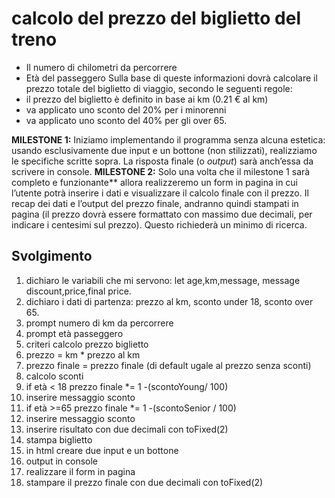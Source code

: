 calcolo del prezzo del biglietto del treno
===
- Il numero di chilometri da percorrere
- Età del passeggero
Sulla base di queste informazioni dovrà calcolare il prezzo totale del biglietto di viaggio, secondo le seguenti regole:
- il prezzo del biglietto è definito in base ai km (0.21 € al km)
- va applicato uno sconto del 20% per i minorenni
- va applicato uno sconto del 40% per gli over 65.

**MILESTONE 1:**
Iniziamo implementando il programma senza alcuna estetica: usando esclusivamente due input e un bottone (non stilizzati), realizziamo le specifiche scritte sopra. La risposta finale (o *output*) sarà anch’essa da scrivere in console.
**MILESTONE 2:**
Solo una volta che il milestone 1 sarà completo e funzionante** allora realizzeremo un form in pagina in cui l’utente potrà inserire i dati e visualizzare il calcolo finale con il prezzo.
Il recap dei dati e l’output del prezzo finale, andranno quindi stampati in pagina (il prezzo dovrà essere formattato con massimo due decimali, per indicare i centesimi sul prezzo). Questo richiederà un minimo di ricerca.

## Svolgimento
1. dichiaro le variabili che mi servono: let age,km,message, message discount,price,final price.
2. dichiaro i dati di partenza: prezzo al km, sconto under 18, sconto over 65.
3. prompt numero di km da percorrere
4. prompt età passeggero
5. criteri calcolo prezzo biglietto
6. prezzo = km * prezzo al km
7. prezzo finale = prezzo finale (di default ugale al prezzo senza sconti)
8. calcolo sconti
9. if età < 18 prezzo finale *= 1 -(scontoYoung/ 100)
10. inserire messaggio sconto
11. if età >=65 prezzo finale *= 1 -(scontoSenior / 100)
12. inserire messaggio sconto
13. inserire risultato con due decimali con toFixed(2)
14. stampa biglietto
15. in html creare due input e un bottone
16. output in console
17. realizzare il form in pagina
18. stampare il prezzo finale con due decimali con toFixed(2)